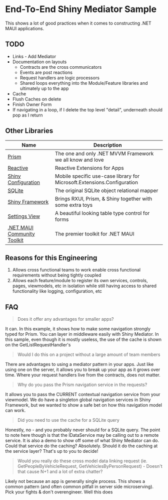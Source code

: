 # End-To-End Shiny Mediator Sample

This shows a lot of good practices when it comes to constructing .NET MAUI applications.  

## TODO
* Links - Add Mediator
* Documentation on layouts
  * Contracts are the cross communicators
  * Events are post reactions
  * Request handlers are logic processors
  * Shared loops everything into the Module/Feature libraries and ultimately up to the app
* Cache
* Flush Caches on delete
* Finish Owner Form
* If navigating in a loop, if I delete the top level "detail", underneath should pop as I return

## Other Libraries
| Name                                                                    | Description                                                             |
|-------------------------------------------------------------------------|-------------------------------------------------------------------------|
| [Prism](https://prismlibrary.com)                                       | The one and only .NET MVVM Framework we all know and love               |
| [Reactive](https://reactiveui.net)                                      | Reactive Extensions for Apps                                            |
| [Shiny Configuration](https://shinylib.net/client/other/configuration/) | Mobile specific use-case library for Microsoft.Extensions.Configuration |
| [SQLite](https://todo)                                                  | The original SQLite object relational mapper                            |
| [Shiny Framework](https://github.com/shinyorg/framework)                | Brings RXUI, Prism, & Shiny together with some extra toys               |
| [Settings View](https://todo)                                           | A beautiful looking table type control for forms                        |
| [.NET MAUI Community Toolkit](https://todo)                             | The premier toolkit for .NET MAUI                                       |

## Reasons for this Engineering

1. Allows cross functional teams to work enable cross functional requirements without being tightly coupled
2. Allows each feature/module to register its own services, controls, pages, viewmodels, etc in isolation while still having access to shared functionality like logging, configuration, etc

## FAQ

> Does it offer any advantages for smaller apps? 

It can.  In this example, it shows how to make some navigation strongly typed for Prism.
You can layer in middleware easily with Shiny Mediator.  In this sample, even though it is mostly useless,
the use of the cache is shown on the GetListRequestHandler's

> Would I do this on a project without a large amount of team members

There are advantages to using a mediator pattern in your apps.  Just like using one on the server, it allows you 
to break up your app as it grows over time.  Where your request handlers live from the contracts, does not matter.

> Why do you pass the Prism navigation service in the requests?

It allows you to pass the CURRENT contextual navigation service from your viewmodel.  We do have a singleton global navigation
services in Shiny Framework, but we wanted to show a safe bet on how this navigation model can work.

> Did you need to use the cache for a SQLite query

Honestly, no - and you probably never should for a SQLite query.  The point to note here though is that the IDataService may be calling out to a remote
service.  It is also a demo to show off some of what Shiny Mediator can do.  Could that service do the caching?  Absolutely.  Should it do the caching 
at the service layer?  That's up to you to decide!

> Would you really do these cross model data linking request (ie. GetPeopleByVehicleRequest, GetVehiclesByPersonRequest) - Doesn't that cause N+1 and a lot of extra chatter?

Likely not because an app is generally single process.  This shows a common pattern (and often common pitfall in server side microserving).  Pick your fights &
don't overengineer.  Well this does 